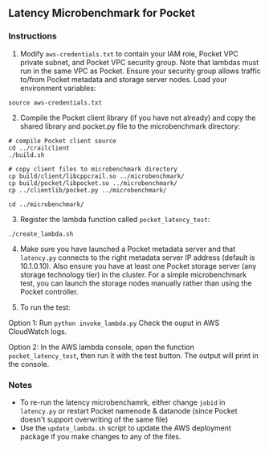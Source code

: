 ## Latency Microbenchmark for Pocket

### Instructions

1. Modify `aws-credentials.txt` to contain your IAM role, Pocket VPC private subnet, and Pocket VPC security group. Note that lambdas must run in the same VPC as Pocket. Ensure your security group allows traffic to/from Pocket metadata and storage server nodes. Load your environment variables: 
```
source aws-credentials.txt
```

2. Compile the Pocket client library (if you have not already) and copy the shared library and pocket.py file to the microbenchmark directory:
```
# compile Pocket client source
cd ../crailclient
./build.sh

# copy client files to microbenchmark directory
cp build/client/libcppcrail.so ../microbenchmark/
cp build/pocket/libpocket.so ../microbenchmark/
cp ../clientlib/pocket.py ../microbenchmark/

cd ../microbenchmark/
```

3. Register the lambda function called `pocket_latency_test`:
```
./create_lambda.sh
```

4. Make sure you have launched a Pocket metadata server and that `latency.py` connects to the right metadata server IP address (default is 10.1.0.10). Also ensure you have at least one Pocket storage server (any storage technology tier) in the cluster. For a simple microbenchmark test, you can launch the storage nodes manually rather than using the Pocket controller.
 
5. To run the test:

Option 1: Run `python invoke_lambda.py` Check the ouput in AWS CloudWatch logs.

Option 2: In the AWS lambda console, open the function `pocket_latency_test`, then run it with the test button. The output will print in the console.


### Notes

* To re-run the latency microbenchamrk, either change `jobid` in `latency.py` or restart Pocket namenode & datanode (since Pocket doesn't support overwriting of the same file) 
* Use the `update_lambda.sh` script to update the AWS deployment package if you make changes to any of the files.
